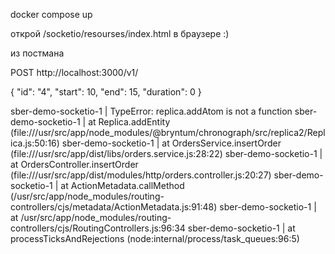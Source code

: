 docker compose up

открой /socketio/resourses/index.html в браузере :)

из постмана 

POST http://localhost:3000/v1/

{
"id": "4",
"start": 10,
"end": 15,
"duration": 0
}


sber-demo-socketio-1  |     TypeError: replica.addAtom is not a function
sber-demo-socketio-1  |     at Replica.addEntity (file:///usr/src/app/node_modules/@bryntum/chronograph/src/replica2/Replica.js:50:16)
sber-demo-socketio-1  |     at OrdersService.insertOrder (file:///usr/src/app/dist/libs/orders.service.js:28:22)
sber-demo-socketio-1  |     at OrdersController.insertOrder (file:///usr/src/app/dist/modules/http/orders.controller.js:20:27)
sber-demo-socketio-1  |     at ActionMetadata.callMethod (/usr/src/app/node_modules/routing-controllers/cjs/metadata/ActionMetadata.js:91:48)
sber-demo-socketio-1  |     at /usr/src/app/node_modules/routing-controllers/cjs/RoutingControllers.js:96:34
sber-demo-socketio-1  |     at processTicksAndRejections (node:internal/process/task_queues:96:5)
